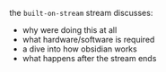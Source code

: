 the `built-on-stream` stream discusses:
- why were doing this at all
- what hardware/software is required
- a dive into how obsidian works
- what happens after the stream ends

